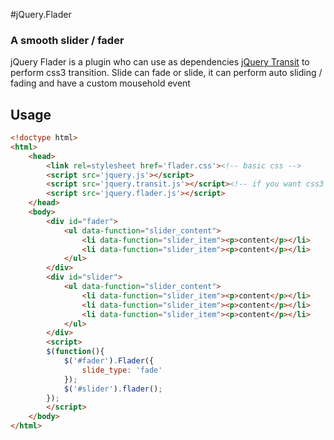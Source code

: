 #jQuery.Flader
### A smooth slider / fader

jQuery Flader is a plugin who can use as dependencies [jQuery Transit](http://ricostacruz.com/jquery.transit) to perform css3 transition.
Slide can fade or slide, it can perform auto sliding / fading and have a custom mousehold event

Usage
-----

``` html
<!doctype html>
<html>
    <head>
		<link rel=stylesheet href='flader.css'><!-- basic css -->
		<script src='jquery.js'></script>
		<script src='jquery.transit.js'></script><!-- if you want css3 animation -->
		<script src='jquery.flader.js'></script>
	</head>
	<body>
		<div id="fader">
			<ul data-function="slider_content">
				<li data-function="slider_item"><p>content</p></li>
				<li data-function="slider_item"><p>content</p></li>
			</ul>
		</div>
		<div id="slider">
			<ul data-function="slider_content">
				<li data-function="slider_item"><p>content</p></li>
				<li data-function="slider_item"><p>content</p></li>
				<li data-function="slider_item"><p>content</p></li>
			</ul>
		</div>
		<script>
		$(function(){
			$('#fader').Flader({
				slide_type: 'fade'
			});
			$('#slider').flader();
		});
		</script>
	</body>
</html>
```
